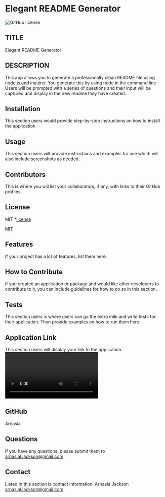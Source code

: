 # Elegant README Generator

  ![GitHub license](https://img.shields.io/badge/license-MIT-blue.svg)
  
  ## TITLE
  Elegant README Generator

  ## DESCRIPTION
  This app allows you to generate a professionally clean README file using node.js and inquirer. You generate this by using node in the command line Users will be prompted with a series of questions and their input will be captured and display in the new readme they have created.

  ## Installation
  This section users would provide step-by-step instructions on how to install the application.

  ## Usage
  This section users will provide instructions and examples for use which will also include screenshots as needed.

  ## Contributors
  This is where you will list your collaborators, if any, with links to their GitHub profiles.

  ## License
  MIT
  *[license](license)
  
  [MIT](https://choosealicense.com/licenses/MIT)
    

  ## Features
  If your project has a lot of features, list them here.

  ## How to Contribute
  If you created an application or package and would like other developers to contribute to it, you can include guidelines for how to do so in this section.

  ## Tests
  This section users is where users can go the extra mile and write tests for their application. Then provide examples on how to run them here.

  ## Application Link
  This section users will display your link to the application.
  ![This is a mock-up of the live Application](./video/readme%20vid.webm)

  ## GitHub
  Arnasia

 ## Questions
 If you have any questions, please submit them to arnasial.jackson@gmail.com

 ## Contact
 Listed in this section is contact information.
 Arnasia Jackson
 arnasial.jackson@gmail.com